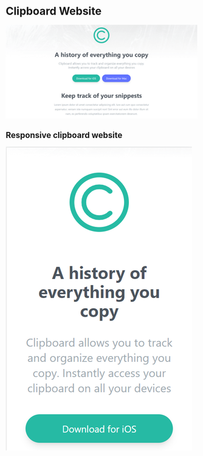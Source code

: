 # Clipboard Website
![project image](clipboard_image.png?raw=true "Clipboard Website")
## Responsive clipboard website
![project image](responsive-project-image.png?raw=true "Clipboard Website")